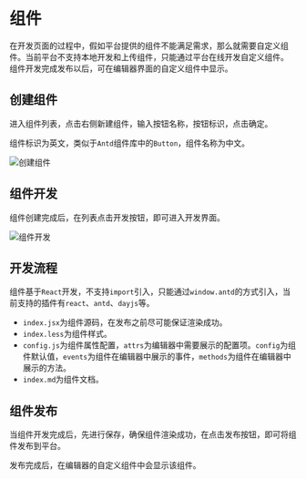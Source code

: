 # 组件

在开发页面的过程中，假如平台提供的组件不能满足需求，那么就需要自定义组件。当前平台不支持本地开发和上传组件，只能通过平台在线开发自定义组件。 组件开发完成发布以后，可在编辑器界面的自定义组件中显示。

## 创建组件

进入组件列表，点击右侧新建组件，输入按钮名称，按钮标识，点击确定。

组件标识为英文，类似于`Antd`组件库中的`Button`，组件名称为中文。

![创建组件](/lib/createLib.png)

## 组件开发

组件创建完成后，在列表点击开发按钮，即可进入开发界面。

![组件开发](/lib/dev.png)

## 开发流程

组件基于`React`开发，不支持`import`引入，只能通过`window.antd`的方式引入，当前支持的插件有`react`、`antd`、`dayjs`等。

- `index.jsx`为组件源码，在发布之前尽可能保证渲染成功。
- `index.less`为组件样式。
- `config.js`为组件属性配置，`attrs`为编辑器中需要展示的配置项。`config`为组件默认值，`events`为组件在编辑器中展示的事件，`methods`为组件在编辑器中展示的方法。
- `index.md`为组件文档。

## 组件发布

当组件开发完成后，先进行保存，确保组件渲染成功，在点击发布按钮，即可将组件发布到平台。

发布完成后，在编辑器的自定义组件中会显示该组件。
